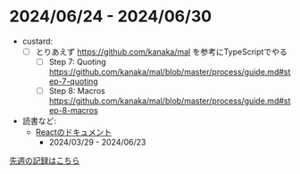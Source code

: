# 2024/06/24 - 2024/06/30

- custard:
    - [ ] とりあえず <https://github.com/kanaka/mal> を参考にTypeScriptでやる
        - [ ] Step 7: Quoting <https://github.com/kanaka/mal/blob/master/process/guide.md#step-7-quoting>
        - [ ] Step 8: Macros <https://github.com/kanaka/mal/blob/master/process/guide.md#step-8-macros>
- 読書など:
    - [Reactのドキュメント](https://ja.react.dev/learn)
        - 2024/03/29 - 2024/06/23

[先週の記録はこちら](https://github.com/igrep/daily-commits/blob/72f19b4def6a5312789352678d2d4cdf035b4dd4/yesterday.md)
